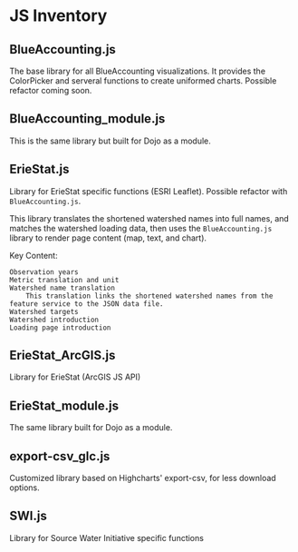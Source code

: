 # JS Inventory

## BlueAccounting.js 
The base library for all BlueAccounting visualizations. It provides the ColorPicker and serveral functions to create uniformed charts. Possible refactor coming soon.

## BlueAccounting_module.js
This is the same library but built for Dojo as a module.

## ErieStat.js
Library for ErieStat specific functions (ESRI Leaflet). Possible refactor with `BlueAccounting.js`. 

This library translates the shortened watershed names into full names, and matches the watershed loading data, then uses the `BlueAccounting.js` library to render page content (map, text, and chart). 

Key Content:

    Observation years
    Metric translation and unit
    Watershed name translation
        This translation links the shortened watershed names from the feature service to the JSON data file.
    Watershed targets
    Watershed introduction
    Loading page introduction
    

## ErieStat_ArcGIS.js
Library for ErieStat (ArcGIS JS API)

## ErieStat_module.js
The same library built for Dojo as a module.

## export-csv_glc.js
Customized library based on Highcharts' export-csv, for less download options.  

## SWI.js
Library for Source Water Initiative specific functions